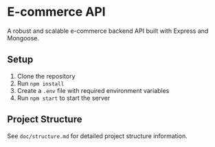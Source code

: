 
# E-commerce API

A robust and scalable e-commerce backend API built with Express and Mongoose.

## Setup

1. Clone the repository
2. Run `npm install`
3. Create a `.env` file with required environment variables
4. Run `npm start` to start the server

## Project Structure

See `doc/structure.md` for detailed project structure information.
